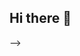 ## Hi there 👋

<!--
- 🔭 I’m currently working on ...
- 🌱 I’m currently learning Environmental Data Science at The Bren School for Environmental Science & Management at UC Santa Barbara.
- 👯 I’m looking to collaborate on ...
- 🤔 I’m looking for help with ...
- 💬 Ask me about ...
- 📫 How to reach me: ...
- 😄 Pronouns: ...
- ⚡ Fun fact: ...

📝 Personal Website: yourwebsite.com
🎨 Portfolio: yourartportfolio.com
🐦 Twitter: @your_twitter_handle

Hi there! I'm a [Your Job Title] at [Your Company], where I work to support and empower individuals in [Your Field/Area of Expertise]. With a passion for [Your Interests or Hobbies], I also engage in [describe any artistic or creative pursuits you have, similar to how the original describes plein air painting]. My goal is to create open educational content and resources that enhance collaboration and understanding in [Your Field/Area of Expertise].

What am I up to?
🔭 I recently [mention a recent achievement or project related to your work or interests]!

🌱 One of my recent projects was [describe a project you worked on, including collaborators and its significance]. This project aims to [explain the project's purpose and any relevant details].

💻 I collaborated with [mention any collaborators or mentors] to develop [describe another project or tool], which serves as a [explain what the tool or project provides and its relevance].

Experience
Currently: [Your Current Position], [Your Company]
[Previous Position]: [Company/Institution Name]
[Previous Position]: [Company/Institution Name]
[Previous Position]: [Company/Institution Name]
Recognition
[Year]: [Award or Recognition Title], [Institution or Organization]
[Year]: [Award or Recognition Title], [Institution or Organization]
Community
Co-Founder: [Community Organization/Group Name]
Organizer: [Event or Workshop Name] (Year - Year)
Education
[Degree (Year)]: [Field of Study] ([University Name])
[Degree (Year)]: [Field of Study] ([University Name])
[Degree (Year)]: [Field of Study] ([University Name])
-->


-->
